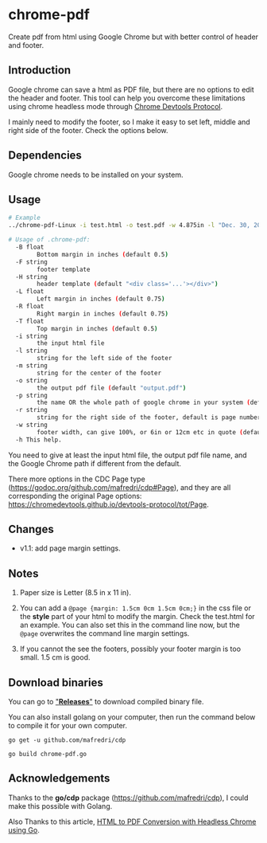 # chrome-pdf
Create pdf from html using Google Chrome but with better control of header and footer.

## Introduction

Google chrome can save a html as PDF file, but there are no options to edit the header and footer. This tool can help you overcome these limitations using chrome headless mode through [Chrome Devtools Protocol](https://chromedevtools.github.io/devtools-protocol/).

I mainly need to modify the footer, so I make it easy to set left, middle and right side of the footer. Check the options below.

## Dependencies

Google chrome needs to be installed on your system.

## Usage

```sh
# Example
../chrome-pdf-Linux -i test.html -o test.pdf -w 4.875in -l "Dec. 30, 2019"  -H "<div class='text center' style=\"font-family:'Times New Roman',serif;\">qPCR Summary</div>"

# Usage of .chrome-pdf:
  -B float
    	Bottom margin in inches (default 0.5)
  -F string
    	footer template
  -H string
    	header template (default "<div class='...'></div>")
  -L float
    	Left margin in inches (default 0.75)
  -R float
    	Right margin in inches (default 0.75)
  -T float
    	Top margin in inches (default 0.5)
  -i string
    	the input html file
  -l string
    	string for the left side of the footer
  -m string
    	string for the center of the footer
  -o string
    	the output pdf file (default "output.pdf")
  -p string
    	the name OR the whole path of google chrome in your system (default "google-chrome-stable")
  -r string
    	string for the right side of the footer, default is page number (default "<span class='pageNumber'></span>/<span class='totalPages'></span>")
  -w string
    	footer width, can give 100%, or 6in or 12cm etc in quote (default "90%"). I found the footer is scaled by 75%, so if you want to set margin to 1 inch, set it to 1 * 0.75 = 0.75 inch.
  -h This help.

```

You need to give at least the input html file, the output pdf file name, and the Google Chrome path if different from the default.

There more options in the CDC Page type (https://godoc.org/github.com/mafredri/cdp#Page), and they are all corresponding the original Page options: https://chromedevtools.github.io/devtools-protocol/tot/Page.

## Changes
- v1.1: add page margin settings.

## Notes

1. Paper size is Letter (8.5 in x 11 in).

1. You can add a `@page {margin: 1.5cm 0cm 1.5cm 0cm;}` in the css file or the **style** part of your html to modify the margin. Check the test.html for an example. You can also set this in the command line now, but the `@page` overwrites the command line margin settings.

1. If you cannot the see the footers, possibly your footer margin is too small. 1.5 cm is good.

## Download binaries

You can go to ["**Releases**"](https://github.com/pinbo/chrome-pdf/releases) to download compiled binary file.

You can also install golang on your computer, then run the command below to compile it for your own computer.

`go get -u github.com/mafredri/cdp`

`go build chrome-pdf.go`

## Acknowledgements

Thanks to the **go/cdp** package (https://github.com/mafredri/cdp), I could make this possible with Golang.

Also Thanks to this article, [HTML to PDF Conversion with Headless Chrome using Go](https://medium.com/compass-true-north/go-service-to-convert-web-pages-to-pdf-using-headless-chrome-5fd9ffbae1af).
